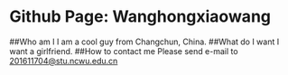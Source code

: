 # Github Page: Wanghongxiaowang
##Who am I
I am a cool guy from Changchun, China.
##What do I want
I want a girlfriend.
##How to contact me
Please send e-mail to 201611704@stu.ncwu.edu.cn
